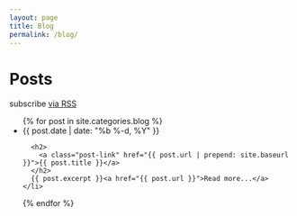 ```yaml
---
layout: page
title: Blog
permalink: /blog/
---
```


<h1 class="page-heading">Posts</h1>
<p class="rss-subscribe footer">subscribe <a href="{{ "/feed.xml" | prepend: site.baseurl }}">via RSS</a></p>
<ul class="post-list">
  {% for post in site.categories.blog %}
    <li>
      <span class="post-meta">{{ post.date | date: "%b %-d, %Y" }}</span>

      <h2>
        <a class="post-link" href="{{ post.url | prepend: site.baseurl }}">{{ post.title }}</a>
      </h2>
      {{ post.excerpt }}<a href="{{ post.url }}">Read more...</a>
    </li>
  {% endfor %}
</ul>

